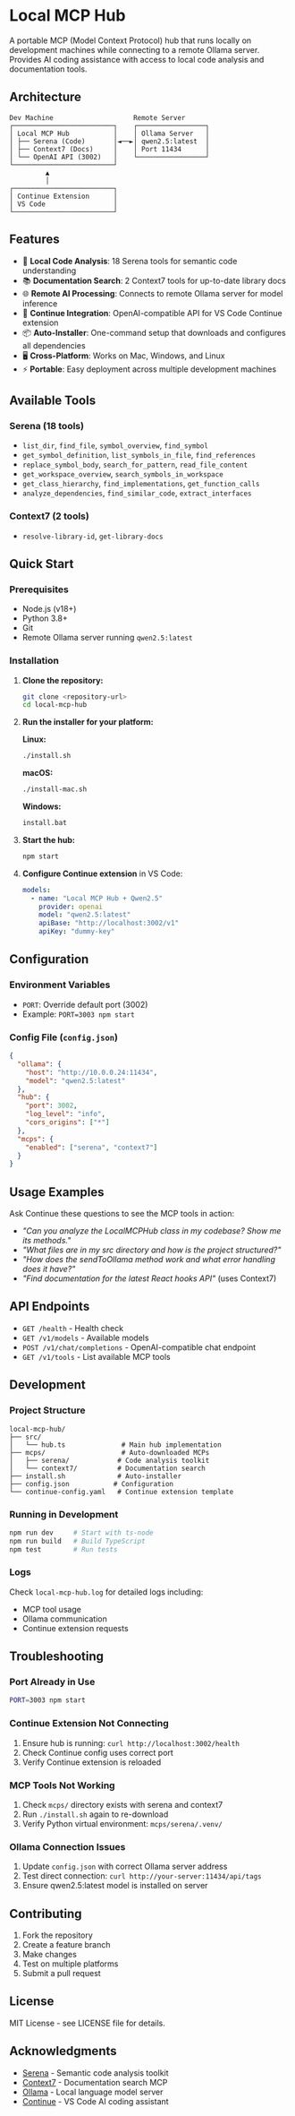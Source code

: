 # Local MCP Hub

A portable MCP (Model Context Protocol) hub that runs locally on development machines while connecting to a remote Ollama server. Provides AI coding assistance with access to local code analysis and documentation tools.

## Architecture

```
Dev Machine                    Remote Server
┌─────────────────────────┐    ┌─────────────────┐
│ Local MCP Hub           │    │ Ollama Server   │
│ ├── Serena (Code)       │◄──►│ qwen2.5:latest  │
│ ├── Context7 (Docs)     │    │ Port 11434      │
│ └── OpenAI API (3002)   │    └─────────────────┘
└─────────────────────────┘
         ▲
         │
┌─────────────────────────┐
│ Continue Extension      │
│ VS Code                 │
└─────────────────────────┘
```

## Features

- 🔧 **Local Code Analysis**: 18 Serena tools for semantic code understanding
- 📚 **Documentation Search**: 2 Context7 tools for up-to-date library docs  
- 🌐 **Remote AI Processing**: Connects to remote Ollama server for model inference
- 🔌 **Continue Integration**: OpenAI-compatible API for VS Code Continue extension
- 📦 **Auto-Installer**: One-command setup that downloads and configures all dependencies
- 🖥️ **Cross-Platform**: Works on Mac, Windows, and Linux
- ⚡ **Portable**: Easy deployment across multiple development machines

## Available Tools

### Serena (18 tools)
- `list_dir`, `find_file`, `symbol_overview`, `find_symbol`
- `get_symbol_definition`, `list_symbols_in_file`, `find_references`
- `replace_symbol_body`, `search_for_pattern`, `read_file_content`
- `get_workspace_overview`, `search_symbols_in_workspace`
- `get_class_hierarchy`, `find_implementations`, `get_function_calls`
- `analyze_dependencies`, `find_similar_code`, `extract_interfaces`

### Context7 (2 tools)
- `resolve-library-id`, `get-library-docs`

## Quick Start

### Prerequisites

- Node.js (v18+)
- Python 3.8+
- Git
- Remote Ollama server running `qwen2.5:latest`

### Installation

1. **Clone the repository:**
   ```bash
   git clone <repository-url>
   cd local-mcp-hub
   ```

2. **Run the installer for your platform:**

   **Linux:**
   ```bash
   ./install.sh
   ```

   **macOS:**
   ```bash
   ./install-mac.sh
   ```

   **Windows:**
   ```cmd
   install.bat
   ```

3. **Start the hub:**
   ```bash
   npm start
   ```

4. **Configure Continue extension** in VS Code:
   ```yaml
   models:
     - name: "Local MCP Hub + Qwen2.5"
       provider: openai
       model: "qwen2.5:latest" 
       apiBase: "http://localhost:3002/v1"
       apiKey: "dummy-key"
   ```

## Configuration

### Environment Variables

- `PORT`: Override default port (3002)
- Example: `PORT=3003 npm start`

### Config File (`config.json`)

```json
{
  "ollama": {
    "host": "http://10.0.0.24:11434",
    "model": "qwen2.5:latest"
  },
  "hub": {
    "port": 3002,
    "log_level": "info",
    "cors_origins": ["*"]
  },
  "mcps": {
    "enabled": ["serena", "context7"]
  }
}
```

## Usage Examples

Ask Continue these questions to see the MCP tools in action:

- *"Can you analyze the LocalMCPHub class in my codebase? Show me its methods."*
- *"What files are in my src directory and how is the project structured?"*
- *"How does the sendToOllama method work and what error handling does it have?"*
- *"Find documentation for the latest React hooks API"* (uses Context7)

## API Endpoints

- `GET /health` - Health check
- `GET /v1/models` - Available models
- `POST /v1/chat/completions` - OpenAI-compatible chat endpoint
- `GET /v1/tools` - List available MCP tools

## Development

### Project Structure

```
local-mcp-hub/
├── src/
│   └── hub.ts              # Main hub implementation
├── mcps/                   # Auto-downloaded MCPs
│   ├── serena/            # Code analysis toolkit
│   └── context7/          # Documentation search
├── install.sh             # Auto-installer
├── config.json           # Configuration
└── continue-config.yaml   # Continue extension template
```

### Running in Development

```bash
npm run dev     # Start with ts-node
npm run build   # Build TypeScript
npm test        # Run tests
```

### Logs

Check `local-mcp-hub.log` for detailed logs including:
- MCP tool usage
- Ollama communication
- Continue extension requests

## Troubleshooting

### Port Already in Use
```bash
PORT=3003 npm start
```

### Continue Extension Not Connecting
1. Ensure hub is running: `curl http://localhost:3002/health`
2. Check Continue config uses correct port
3. Verify Continue extension is reloaded

### MCP Tools Not Working
1. Check `mcps/` directory exists with serena and context7
2. Run `./install.sh` again to re-download
3. Verify Python virtual environment: `mcps/serena/.venv/`

### Ollama Connection Issues
1. Update `config.json` with correct Ollama server address
2. Test direct connection: `curl http://your-server:11434/api/tags`
3. Ensure qwen2.5:latest model is installed on server

## Contributing

1. Fork the repository
2. Create a feature branch
3. Make changes
4. Test on multiple platforms
5. Submit a pull request

## License

MIT License - see LICENSE file for details.

## Acknowledgments

- [Serena](https://github.com/oraios/serena) - Semantic code analysis toolkit
- [Context7](https://github.com/upstash/context7) - Documentation search MCP
- [Ollama](https://ollama.ai) - Local language model server
- [Continue](https://continue.dev) - VS Code AI coding assistant